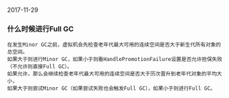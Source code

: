 2017-11-29

### 什么时候进行Full GC 
```
在发生Minor GC之前，虚拟机会先检查老年代最大可用的连续空间是否大于新生代所有对象的总空间。
如果大于则进行Minor GC，如果小于则看HandlePromotionFailure设置是否允许担保失败（不允许则直接Full GC）。
如果允许，那么会继续检查老年代最大可用的连续空间是否大于历次晋升到老年代对象的平均大小，
如果大于则尝试Minor GC（如果尝试失败也会触发Full GC），如果小于则进行Full GC。
```
